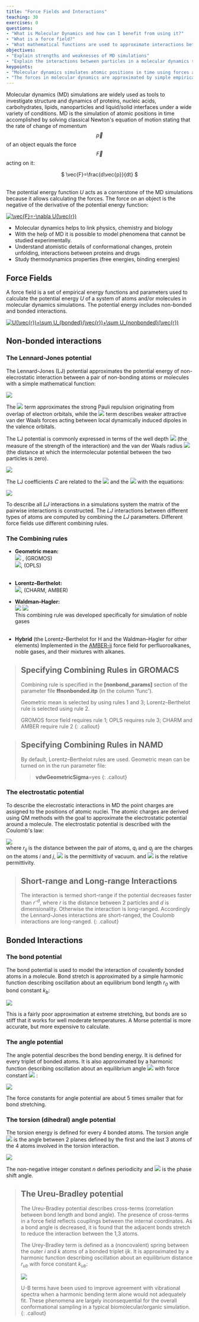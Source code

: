 ```yaml
---
title: "Force Fields and Interactions"
teaching: 30
exercises: 0
questions:
- "What is Molecular Dynamics and how can I benefit from using it?"
- "What is a force field?"
- "What mathematical functions are used to approximate interactions between atoms and molecules in MD simulations?"
objectives:
- "Explain strengths and weaknesses of MD simulations"
- "Explain the interactions between particles in a molecular dynamics simulation"
keypoints:
- "Molecular dynamics simulates atomic positions in time using forces acting between atoms"
- "The forces in molecular dynamics are approximated by simple empirical functions"
---
```


Molecular dynamics (MD) simulations are widely used as tools to investigate structure and dynamics of proteins, nucleic acids, carbohydrates, lipids, nanoparticles and liquid/solid interfaces under a wide variety of conditions. MD is the simulation of atomic positions in time accomplished by solving classical Newton's equation of motion stating that the rate of change of momentum $$ \vec{p} $$ of an object equals the force $$ \vec{F} $$ acting on it:


<div align="center"> $ \vec{F}=\frac{d\vec{p}}{dt} $ <br></div><br>


The potential energy function *U* acts as a cornerstone of the MD simulations because it allows calculating the forces. The force on an object is the negative of the derivative of the potential energy function:

<a href="https://www.codecogs.com/eqnedit.php?latex=\vec{F}=-\nabla&space;U(\vec{r})" target="_blank"><img src="https://latex.codecogs.com/gif.latex?\vec{F}=-\nabla&space;U(\vec{r})" title="\vec{F}=-\nabla U(\vec{r})" /></a>

- Molecular dynamics helps to link physics, chemistry and biology
- With the help of MD it is possible to model phenomena that cannot be studied experimentally.
-  Understand atomistic details of conformational changes, protein unfolding, interactions between proteins and drugs
- Study thermodynamics properties (free energies, binding energies)

## Force Fields
A force field is a set of empirical energy functions and parameters used to calculate the potential energy *U* of a system of atoms and/or molecules in molecular dynamics simulations. The potential energy includes non-bonded and bonded interactions.

<a href="https://www.codecogs.com/eqnedit.php?latex=U(\vec{r})=\sum&space;U_{bonded}(\vec{r})&plus;\sum&space;U_{nonbonded}(\vec{r})" target="_blank"><img src="https://latex.codecogs.com/gif.latex?U(\vec{r})=\sum&space;U_{bonded}(\vec{r})&plus;\sum&space;U_{nonbonded}(\vec{r})" title="U(\vec{r})=\sum U_{bonded}(\vec{r})+\sum U_{nonbonded}(\vec{r})" /></a>


## Non-bonded interactions
### The Lennard-Jones potential
The Lennard-Jones (LJ) potential approximates the potential energy of non-elecrostatic interaction between a pair of non-bonding atoms or molecules with a simple mathematical function:

<img src="https://latex.codecogs.com/gif.latex?V_{LJ}(r)=\frac{C12}{r^{12}}&plus;\frac{C6}{r^{6}}" />

The <img src="https://latex.codecogs.com/gif.latex?r^{-12}"/> term approximates the strong Pauli repulsion originating from overlap of electron orbitals, while the <img src="https://latex.codecogs.com/gif.latex?r^{-6}"/> term describes weaker attractive van der Waals forces acting between local dynamically induced dipoles in the valence orbitals.

The LJ potential is commonly expressed in terms of the well depth <img src="https://latex.codecogs.com/gif.latex?\epsilon" /> (the measure of the strength of the interaction) and the van der Waals radius <img src="https://latex.codecogs.com/gif.latex?\sigma" /> (the distance at which the intermolecular potential between the two particles is zero).

<img src="https://latex.codecogs.com/gif.latex?V_{LJ}(r)=4\epsilon\left&space;[&space;\left&space;(&space;\frac{\sigma}{r}\right&space;)^{12}-&space;\left&space;(&space;\frac{\sigma}{r}\right&space;)^{6}&space;\right&space;]"/>

The LJ coefficients *C* are related to the <img src="https://latex.codecogs.com/gif.latex?\sigma"/>  and the <img src="https://latex.codecogs.com/gif.latex?\epsilon"/>  with the equations:

 <img src="https://latex.codecogs.com/gif.latex?&C12=4\epsilon\sigma^{12},C6=4\epsilon\sigma^{6}"/>

To describe all *LJ* interactions in a simulations system the matrix of the pairwise interactions is constructed. The *LJ* interactions between different types of atoms are computed by combining the *LJ* parameters. Different force fields use different combining rules.

### The Combining rules

- **Geometric mean:**<br>
<img src="https://latex.codecogs.com/gif.latex?C12_{ij}=\sqrt{C12_{ii}\times{C12_{jj}}},&space;C6_{ij}=\sqrt{C6_{ii}\times{C6_{jj}}}"/>  , (GROMOS)<br><img src="https://latex.codecogs.com/gif.latex?\sigma_{ij}=\sqrt{\sigma_{ii}\times\sigma_{jj}},&space;\epsilon_{ij}=\sqrt{\epsilon_{ii}\times\epsilon_{jj}}" />, (OPLS)<br><br>

- **Lorentz–Berthelot:**<br>
<img src="https://latex.codecogs.com/gif.latex?\sigma_{ij}=\frac{\sigma_{ii}&plus;\sigma_{jj}}{2},&space;\epsilon_{ij}=\sqrt{\epsilon_{ii}\times\epsilon_{jj}}"  />, (CHARM, AMBER)

- **Waldman–Hagler:**<br>
<img src="https://latex.codecogs.com/gif.latex?\sigma_{ij}=\left&space;(&space;\frac{&space;\sigma_{ii}^{6}&space;&plus;&space;\sigma_{jj}^{6}}{2}&space;\right&space;)^{\frac{1}{6}}"/>  <img src="https://latex.codecogs.com/gif.latex?\epsilon_{ij}=\sqrt{\epsilon_{ij}&space;\epsilon_{jj}}\times\frac{2\sigma_{ii}^3&space;\sigma_{jj}^3}{\sigma_{ii}^6&space;&plus;\sigma_{jj}^6&space;}"/><br>This combining rule was developed specifically for simulation of noble gases<br><br>

- **Hybrid** (the Lorentz–Berthelot for H and the Waldman–Hagler for other elements)
  Implemented in the [AMBER-ii](https://pubs.acs.org/doi/abs/10.1021/acs.jpcb.5b07233) force field for perfluoroalkanes, noble gases, and their mixtures with alkanes.

> ## Specifying Combining Rules in GROMACS
>
> Combining rule is specified in the **[nonbond_params]** section of the parameter file **ffnonbonded.itp** (in the column 'func').
>
> Geometric mean is selected by using rules 1 and 3;
>  Lorentz–Berthelot rule is selected using rule 2.
>
> GROMOS force field requires rule 1; OPLS requires rule 3; CHARM and AMBER require rule 2
{: .callout}

> ## Specifying Combining Rules in NAMD
>By default, Lorentz–Berthelot rules are used. Geometric mean can be turned on in the run parameter file:
>> **vdwGeometricSigma**=yes
{: .callout}


### The electrostatic potential
To describe the elecrostatic interactions in MD the point charges are assigned to the positions of atomic nuclei. The atomic charges are derived using QM methods with the goal to approximate the electrostatic potential around a molecule. The electrostatic potential is described with the Coulomb's law:

<img src="https://latex.codecogs.com/gif.latex?V_{Elec}=\frac{q_{i}q_{j}}{4\pi\epsilon_{0}\epsilon_{r}&space;r_{ij}}" /><br>
where *r<sub>ij</sub>* is the distance between the pair of atoms, *q<sub>i</sub>* and *q<sub>j</sub>* are the charges on the atoms *i* and *j*, <img src="https://latex.codecogs.com/gif.latex?\epsilon_{0}"/> is the permittivity of vacuum. and  <img src="https://latex.codecogs.com/gif.latex?\epsilon_{r}"/> is the relative permittivity.

> ## Short-range and Long-range Interactions
> The interaction is termed short-range if the potential decreases faster than *r<sup>-d</sup>*, where *r* is the distance between 2 particles and *d* is dimensionality. Otherwise the interaction is long-ranged. Accordingly the Lennard-Jones interactions are short-ranged, the Coulomb interactions are long-ranged.
{: .callout}
## Bonded Interactions

### The bond potential
The bond potential is used to model the interaction of covalently bonded atoms in a molecule. Bond stretch is approximated by a simple harmonic function describing oscillation about an equilibrium bond length *r<sub>0</sub>* with bond constant *k<sub>b</sub>*:

<img src="https://latex.codecogs.com/gif.latex?V_{Bond}=k_b(r_{ij}-r_0)^2" /><br>

This is a fairly poor approximation at extreme stretching, but bonds are so stiff that it works for well moderate temperatures. A Morse potential is more accurate, but more expensive to calculate.

### The angle potential
The angle potential describes the bond bending energy. It is defined for every triplet of bonded atoms. It is also approximated by a harmonic function describing oscillation about an equilibrium angle  <img src="https://latex.codecogs.com/gif.latex?\theta_{0}"/>  with force constant  <img src="https://latex.codecogs.com/gif.latex?k_\theta"/> :

<img src="https://latex.codecogs.com/gif.latex?V_{Angle}=k_\theta(\theta_{ijk}-\theta_0)^2" /><br>

The force constants for angle potential are about 5 times smaller that for bond stretching.

### The torsion (dihedral) angle potential
The torsion energy is defined for every 4 bonded atoms.
The torsion angle <img src="https://latex.codecogs.com/gif.latex?\phi"/> is the angle between 2 planes defined by the first and the last 3 atoms of the 4 atoms involved in the torsion interaction.

<img src="https://latex.codecogs.com/gif.latex?V_{Dihed}=k_\phi(1+cos(n\phi-\delta))" /><br>

 The non-negative integer constant *n* defines periodicity and  <img src="https://latex.codecogs.com/gif.latex?\delta"/> is the phase shift angle.

> ## The Ureu-Bradley potential
> The Ureu-Bradley potential describes cross-terms (correlation between bond length and bond angle). The presence of cross-terms in a force field reflects couplings between the internal coordinates. As a bond angle is decreased, it is found that the adjacent bonds stretch to reduce the interaction between the 1,3 atoms.
>
>The Urey-Bradley term is defined as a (noncovalent) spring between the outer *i* and *k* atoms of a bonded triplet *ijk*. It is approximated by a harmonic function describing oscillation about an equilibrium distance *r<sub>ub</sub>* with force constant *k<sub>ub</sub>*:
>
><img src="https://latex.codecogs.com/gif.latex?V_{UB}=k_{ub}(r_{ik}-r_{ub})^2" />
>
> U-B terms have been used to improve agreement with vibrational spectra when a harmonic bending term alone would not adequately fit. These phenomena are largely inconsequential for the overall conformational sampling in a typical biomolecular/organic simulation.
{: .callout}
